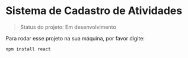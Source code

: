 <h1>Sistema de Cadastro de Atividades</h1>

> Status do projeto: Em desenvolvimento

Para rodar esse projeto na sua máquina, por favor digite:
```
npm install react
```
